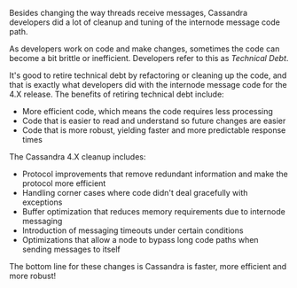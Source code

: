 Besides changing the way threads receive messages, Cassandra developers did a lot of cleanup and tuning of the internode message code path.

As developers work on code and make changes, sometimes the code can become a bit brittle or inefficient.
Developers refer to this as _Technical Debt_.

It's good to retire technical debt by refactoring or cleaning up the code, and that is exactly what developers did with the internode message code for the 4.X release.
The benefits of retiring technical debt include:
* More efficient code, which means the code requires less processing
* Code that is easier to read and understand so future changes are easier
* Code that is more robust, yielding faster and more predictable response times

The Cassandra 4.X cleanup includes:
* Protocol improvements that remove redundant information and make the protocol more efficient
* Handling corner cases where code didn't deal gracefully with exceptions
* Buffer optimization that reduces memory requirements due to internode messaging
* Introduction of messaging timeouts under certain conditions
* Optimizations that allow a node to bypass long code paths when sending messages to itself

The bottom line for these changes is Cassandra is faster, more efficient and more robust!
